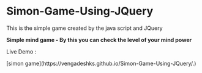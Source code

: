 # Simon-Game-Using-JQuery
This is the simple game created by the java script and JQuery 

**Simple mind game - By this you can check the level of your mind power**
<p> Live Demo : </p>[simon game](https://vengadeshks.github.io/Simon-Game-Using-JQuery/.)
